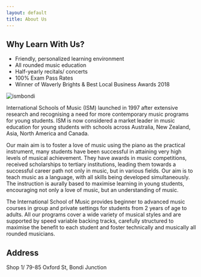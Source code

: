 ```yaml
---
layout: default
title: About Us
---
```


## Why Learn With Us?

- Friendly, personalized learning environment
- All rounded music education
- Half-yearly recitals/ concerts
- 100% Exam Pass Rates
- Winner of Waverly Brights & Best Local Business Awards 2018

<img class="w-100" srcset="
images/music_lessons_bondi-1x.jpeg 1x,
images/music_lessons_bondi-2x.jpeg 2x,
images/music_lessons_bondi-3x.jpeg 3x"
src="images/music_lessons_bondi-1x.jpeg" alt="ismbondi"/>

International Schools of Music (ISM) launched in 1997 after extensive research and recognising a need for more contemporary music programs for young students. ISM is now considered a market leader in music education for young students with schools across Australia, New Zealand, Asia, North America and Canada.

Our main aim is to foster a love of music using the piano as the practical instrument, many students have been successful in attaining very high levels of musical achievement. They have awards in music competitions, received scholarships to tertiary institutions, leading them towards a successful career path not only in music, but in various fields.
Our aim is to teach music as a language, with all skills being developed simultaneously. The instruction is aurally based to maximise learning in young students, encouraging not only a love of music, but an understanding of music.

The International School of Music provides beginner to advanced music courses in group and private settings for students from 2 years of age to adults. All our programs cover a wide variety of musical styles and are supported by speed variable backing tracks, carefully structured to maximise the benefit to each student and foster technically and musically all rounded musicians.

## Address

Shop 1/ 79-85 Oxford St, Bondi Junction
